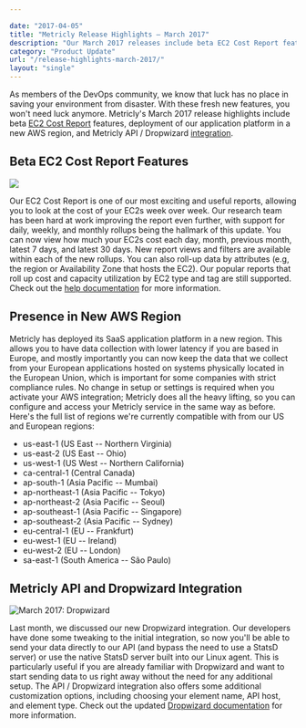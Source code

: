 ```yaml
---

date: "2017-04-05"
title: "Metricly Release Highlights – March 2017"
description: "Our March 2017 releases include beta EC2 Cost Report features, deployment of our platform in a new AWS region, & Metricly API / Dropwizard integration."
category: "Product Update"
url: "/release-highlights-march-2017/"
layout: "single"
---
```

As members of the DevOps community, we know that luck has no place in saving your environment from disaster. With these fresh new features, you won't need luck anymore. Metricly's March 2017 release highlights include beta [EC2 Cost Report](/ec2-cost-analysis-recommendations) features, deployment of our application platform in a new AWS region, and Metricly API / Dropwizard [integration](/integrations).

Beta EC2 Cost Report Features
-----------------------------

![](/wp-content/uploads/2017/07/mar-rnh-ec2-cost.png)

Our EC2 Cost Report is one of our most exciting and useful reports, allowing you to look at the cost of your EC2s week over week. Our research team has been hard at work improving the report even further, with support for daily, weekly, and monthly rollups being the hallmark of this update. You can now view how much your EC2s cost each day, month, previous month, latest 7 days, and latest 30 days. New report views and filters are available within each of the new rollups. You can also roll-up data by attributes (e.g, the region or Availability Zone that hosts the EC2). Our popular reports that roll up cost and capacity utilization by EC2 type and tag are still supported. Check out the [help documentation](https://help.netuitive.com/Content/Reports/multi_week_ec2_cost_report.htm) for more information.

Presence in New AWS Region
--------------------------

Metricly has deployed its SaaS application platform in a new region. This allows you to have data collection with lower latency if you are based in Europe, and mostly importantly you can now keep the data that we collect from your European applications hosted on systems physically located in the European Union, which is important for some companies with strict compliance rules. No change in setup or settings is required when you activate your AWS integration; Metricly does all the heavy lifting, so you can configure and access your Metricly service in the same way as before. Here's the full list of regions we're currently compatible with from our US and European regions:

-   us-east-1 (US East -- Northern Virginia)
-   us-east-2 (US East -- Ohio)
-   us-west-1 (US West -- Northern California)
-   ca-central-1 (Central Canada)
-   ap-south-1 (Asia Pacific -- Mumbai)
-   ap-northeast-1 (Asia Pacific -- Tokyo)
-   ap-northeast-2 (Asia Pacific -- Seoul)
-   ap-southeast-1 (Asia Pacific -- Singapore)
-   ap-southeast-2 (Asia Pacific -- Sydney)
-   eu-central-1 (EU -- Frankfurt)
-   eu-west-1 (EU -- Ireland)
-   eu-west-2 (EU -- London)
-   sa-east-1 (South America -- São Paulo)

Metricly API and Dropwizard Integration
----------------------------------------

![March 2017: Dropwizard](/wp-content/uploads/2017/07/mar-rnh-dwapi.png)

Last month, we discussed our new Dropwizard integration. Our developers have done some tweaking to the initial integration, so now you'll be able to send your data directly to our API (and bypass the need to use a StatsD server) or use the native StatsD server built into our Linux agent. This is particularly useful if you are already familiar with Dropwizard and want to start sending data to us right away without the need for any additional setup. The API / Dropwizard integration also offers some additional customization options, including choosing your element name, API host, and element type. Check out the updated [Dropwizard documentation](https://help.netuitive.com/Content/Integrations/dropwizard.htm) for more information.
